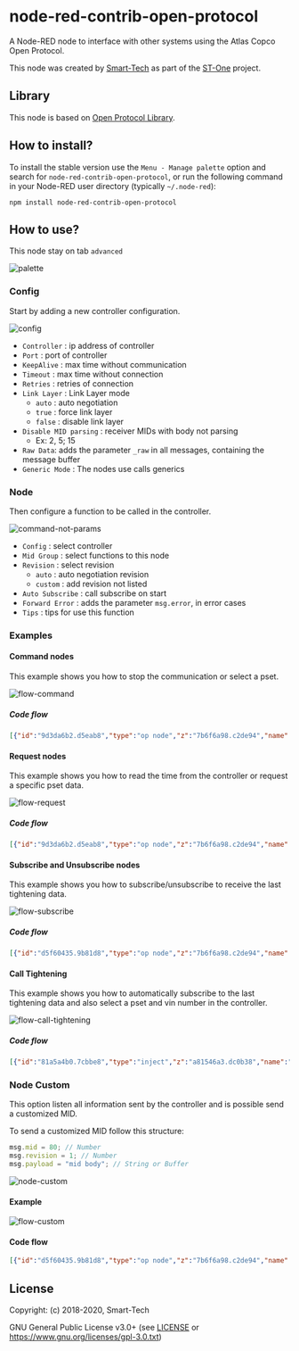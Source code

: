 # node-red-contrib-open-protocol

A Node-RED node to interface with other systems using the Atlas Copco Open Protocol.
 
This node was created by [Smart-Tech](https://netsmarttech.com) as part of the [ST-One](https://netsmarttech.com/page/st-one) project.

## Library

This node is based on [Open Protocol Library](https://github.com/netsmarttech/node-open-protocol).

## How to install?

To install the stable version use the `Menu - Manage palette` option and search for `node-red-contrib-open-protocol`, or run the following command in your Node-RED user directory (typically `~/.node-red`):

    npm install node-red-contrib-open-protocol

## How to use?

This node stay on tab `advanced`

![palette](docs/palette.png)

### Config

Start by adding a new controller configuration.

![config](docs/config.png)

- `Controller` : ip address of controller  
- `Port` : port of controller
- `KeepAlive` : max time without communication
- `Timeout` : max time without connection
- `Retries` : retries of connection
- `Link Layer` : Link Layer mode
    - `auto` : auto negotiation
    - `true` : force link layer
    - `false` : disable link layer
- `Disable MID parsing` : receiver MIDs with body not parsing
    - Ex: 2, 5; 15
- `Raw Data`: adds the parameter `_raw` in all messages, containing the message buffer
- `Generic Mode` : The nodes use calls generics

### Node

Then configure a function to be called in the controller.

![command-not-params](docs/node-subscribe.png)

- `Config` : select controller
- `Mid Group` : select functions to this node
- `Revision` : select revision
    - `auto` : auto negotiation revision
    - `custom` : add revision not listed
- `Auto Subscribe` : call subscribe on start
- `Forward Error` : adds the parameter `msg.error`, in error cases
- `Tips` : tips for use this function

### Examples

#### Command nodes

This example shows you how to stop the communication or select a pset.

![flow-command](docs/flow-command.png)

##### Code flow

```json
[{"id":"9d3da6b2.d5eab8","type":"op node","z":"7b6f6a98.c2de94","name":"","config":"5ed3e639.0e2408","midGroup":"3","customMid":"","revision":"1","customRevision":"","autoSubscribe":true,"forwardErrors":false,"x":620,"y":120,"wires":[["e5453c4f.b4c4f"]]},{"id":"d5f60435.9b81d8","type":"op node","z":"7b6f6a98.c2de94","name":"","config":"5ed3e639.0e2408","midGroup":"18","customMid":"","revision":"1","customRevision":"","autoSubscribe":true,"forwardErrors":false,"x":590,"y":200,"wires":[["c70150f8.9321a"]]},{"id":"e5453c4f.b4c4f","type":"debug","z":"7b6f6a98.c2de94","name":"Feedback","active":true,"tosidebar":true,"console":false,"tostatus":false,"complete":"true","x":860,"y":120,"wires":[]},{"id":"c70150f8.9321a","type":"debug","z":"7b6f6a98.c2de94","name":"Feedback","active":true,"tosidebar":true,"console":false,"tostatus":false,"complete":"true","x":860,"y":200,"wires":[]},{"id":"928a3d41.4b6b4","type":"inject","z":"7b6f6a98.c2de94","name":"","topic":"","payload":"","payloadType":"str","repeat":"","crontab":"","once":false,"onceDelay":0.1,"x":170,"y":120,"wires":[["9d3da6b2.d5eab8"]]},{"id":"328519f.9dd84e6","type":"inject","z":"7b6f6a98.c2de94","name":"","topic":"","payload":"","payloadType":"str","repeat":"","crontab":"","once":false,"onceDelay":0.1,"x":170,"y":200,"wires":[["46be0529.ea666c"]]},{"id":"46be0529.ea666c","type":"change","z":"7b6f6a98.c2de94","name":"parameterSetID = 1","rules":[{"t":"set","p":"payload","pt":"msg","to":"{}","tot":"json"},{"t":"set","p":"payload.parameterSetID","pt":"msg","to":"1","tot":"num"}],"action":"","property":"","from":"","to":"","reg":false,"x":350,"y":200,"wires":[["d5f60435.9b81d8"]]},{"id":"5ed3e639.0e2408","type":"op config","z":"","name":"Controller One","controllerIP":"127.0.0.1","controllerPort":"4545","keepAlive":"10000","timeout":"3000","retries":"3","disablemidparsing":"","rawData":false,"generic":false,"linkLayer":"auto"}]
```

#### Request nodes

This example shows you how to read the time from the controller or request a specific pset data.

![flow-request](docs/flow-request.png)

##### Code flow

```json
[{"id":"9d3da6b2.d5eab8","type":"op node","z":"7b6f6a98.c2de94","name":"","config":"5ed3e639.0e2408","midGroup":"81","customMid":"","revision":"1","customRevision":"","autoSubscribe":true,"forwardErrors":false,"x":630,"y":120,"wires":[["e5453c4f.b4c4f"]]},{"id":"d5f60435.9b81d8","type":"op node","z":"7b6f6a98.c2de94","name":"","config":"5ed3e639.0e2408","midGroup":"13","customMid":"","revision":"1","customRevision":"","autoSubscribe":true,"forwardErrors":false,"x":650,"y":200,"wires":[["c70150f8.9321a"]]},{"id":"e5453c4f.b4c4f","type":"debug","z":"7b6f6a98.c2de94","name":"Feedback","active":true,"tosidebar":true,"console":false,"tostatus":false,"complete":"true","x":860,"y":120,"wires":[]},{"id":"c70150f8.9321a","type":"debug","z":"7b6f6a98.c2de94","name":"Feedback","active":true,"tosidebar":true,"console":false,"tostatus":false,"complete":"true","x":860,"y":200,"wires":[]},{"id":"928a3d41.4b6b4","type":"inject","z":"7b6f6a98.c2de94","name":"","topic":"","payload":"","payloadType":"str","repeat":"","crontab":"","once":false,"onceDelay":0.1,"x":230,"y":120,"wires":[["9d3da6b2.d5eab8"]]},{"id":"328519f.9dd84e6","type":"inject","z":"7b6f6a98.c2de94","name":"","topic":"","payload":"","payloadType":"str","repeat":"","crontab":"","once":false,"onceDelay":0.1,"x":230,"y":200,"wires":[["46be0529.ea666c"]]},{"id":"46be0529.ea666c","type":"change","z":"7b6f6a98.c2de94","name":"msg.payload = 001","rules":[{"t":"set","p":"payload","pt":"msg","to":"001","tot":"str"}],"action":"","property":"","from":"","to":"","reg":false,"x":410,"y":200,"wires":[["d5f60435.9b81d8"]]},{"id":"5ed3e639.0e2408","type":"op config","z":"","name":"Controller One","controllerIP":"127.0.0.1","controllerPort":"4545","keepAlive":"10000","timeout":"3000","retries":"3","disablemidparsing":"","rawData":false,"generic":false,"linkLayer":"auto"}]
```

#### Subscribe and Unsubscribe nodes

This example shows you how to subscribe/unsubscribe to receive the last tightening data.

![flow-subscribe](docs/flow-subscribe.png)

##### Code flow

```json
[{"id":"d5f60435.9b81d8","type":"op node","z":"7b6f6a98.c2de94","name":"","config":"5ed3e639.0e2408","midGroup":"61","customMid":"","revision":"1","customRevision":"","autoSubscribe":true,"forwardErrors":false,"x":670,"y":240,"wires":[["c70150f8.9321a"],["276df28e.7ae56e"]]},{"id":"c70150f8.9321a","type":"debug","z":"7b6f6a98.c2de94","name":"Feedback","active":true,"tosidebar":true,"console":false,"tostatus":false,"complete":"true","x":920,"y":220,"wires":[]},{"id":"328519f.9dd84e6","type":"inject","z":"7b6f6a98.c2de94","name":"","topic":"","payload":"","payloadType":"str","repeat":"","crontab":"","once":false,"onceDelay":0.1,"x":250,"y":200,"wires":[["46be0529.ea666c"]]},{"id":"46be0529.ea666c","type":"change","z":"7b6f6a98.c2de94","name":"Subscribe","rules":[{"t":"set","p":"subscribe","pt":"msg","to":"true","tot":"bool"}],"action":"","property":"","from":"","to":"","reg":false,"x":420,"y":200,"wires":[["d5f60435.9b81d8"]]},{"id":"276df28e.7ae56e","type":"debug","z":"7b6f6a98.c2de94","name":"Data","active":true,"tosidebar":true,"console":false,"tostatus":false,"complete":"true","x":910,"y":260,"wires":[]},{"id":"bd75d590.9bab18","type":"change","z":"7b6f6a98.c2de94","name":"Unsubscribe","rules":[{"t":"set","p":"subscribe","pt":"msg","to":"false","tot":"bool"}],"action":"","property":"","from":"","to":"","reg":false,"x":410,"y":280,"wires":[["d5f60435.9b81d8"]]},{"id":"66c9b977.3aa4e8","type":"inject","z":"7b6f6a98.c2de94","name":"","topic":"","payload":"","payloadType":"str","repeat":"","crontab":"","once":false,"onceDelay":0.1,"x":250,"y":280,"wires":[["bd75d590.9bab18"]]},{"id":"5ed3e639.0e2408","type":"op config","z":"","name":"Controller One","controllerIP":"127.0.0.1","controllerPort":"4545","keepAlive":"10000","timeout":"3000","retries":"3","disablemidparsing":"","rawData":false,"generic":false,"linkLayer":"auto"}]
```

#### Call Tightening

This example shows you how to automatically subscribe to the last tightening data and also select a pset and vin number in the controller. 

![flow-call-tightening](docs/flow-call-tightening.png)

##### Code flow

```json
[{"id":"81a5a4b0.7cbbe8","type":"inject","z":"a81546a3.dc0b38","name":"","topic":"","payload":"","payloadType":"str","repeat":"","crontab":"","once":false,"onceDelay":0.1,"x":150,"y":280,"wires":[["39320997.956306"]]},{"id":"39320997.956306","type":"op node","z":"a81546a3.dc0b38","name":"","config":"19263555.44deab","midGroup":"127","customMid":"","revision":"Auto","customRevision":"","autoSubscribe":true,"forwardErrors":false,"x":350,"y":280,"wires":[["7c8718d9.d4ec08"]]},{"id":"923d67c5.318b88","type":"op node","z":"a81546a3.dc0b38","name":"","config":"19263555.44deab","midGroup":"18","customMid":"","revision":"1","customRevision":"","autoSubscribe":true,"forwardErrors":false,"x":770,"y":280,"wires":[["c3e9827.5a5bd8"]]},{"id":"a1e0259a.3c1718","type":"op node","z":"a81546a3.dc0b38","name":"","config":"19263555.44deab","midGroup":"50","customMid":"","revision":"1","customRevision":"","autoSubscribe":true,"forwardErrors":false,"x":360,"y":360,"wires":[["4656e43c.57b15c"]]},{"id":"4656e43c.57b15c","type":"op node","z":"a81546a3.dc0b38","name":"","config":"19263555.44deab","midGroup":"42","customMid":"","revision":"1","customRevision":"","autoSubscribe":true,"forwardErrors":false,"x":640,"y":360,"wires":[["577327b3.02f2b8"]]},{"id":"577327b3.02f2b8","type":"op node","z":"a81546a3.dc0b38","name":"","config":"19263555.44deab","midGroup":"43","customMid":"","revision":"Auto","customRevision":"","autoSubscribe":true,"forwardErrors":false,"x":920,"y":360,"wires":[["cc646f7.c3c019"]]},{"id":"7c8718d9.d4ec08","type":"change","z":"a81546a3.dc0b38","name":"set pset 1","rules":[{"t":"set","p":"payload","pt":"msg","to":"{}","tot":"json"},{"t":"set","p":"payload.parameterSetID","pt":"msg","to":"1","tot":"num"}],"action":"","property":"","from":"","to":"","reg":false,"x":560,"y":280,"wires":[["923d67c5.318b88"]]},{"id":"c3e9827.5a5bd8","type":"change","z":"a81546a3.dc0b38","name":"set vin","rules":[{"t":"set","p":"payload","pt":"msg","to":"{}","tot":"json"},{"t":"set","p":"payload.numberVIN","pt":"msg","to":"ASDEDCUHBG34563EDFRCVGFR6","tot":"str"}],"action":"","property":"","from":"","to":"","reg":false,"x":970,"y":280,"wires":[["a1e0259a.3c1718"]]},{"id":"cc646f7.c3c019","type":"debug","z":"a81546a3.dc0b38","name":"Call Tightening","active":true,"tosidebar":true,"console":false,"tostatus":false,"complete":"true","x":1160,"y":360,"wires":[]},{"id":"71f9e354.6c495c","type":"op node","z":"a81546a3.dc0b38","name":"","config":"19263555.44deab","midGroup":"61","customMid":"","revision":"Auto","customRevision":"","autoSubscribe":true,"forwardErrors":true,"x":210,"y":160,"wires":[["e510f0b0.b0e43"],["95576443.d45b38"]]},{"id":"e510f0b0.b0e43","type":"debug","z":"a81546a3.dc0b38","name":"52 - Feedback - SB lastTightening","active":true,"tosidebar":true,"console":false,"tostatus":false,"complete":"true","x":560,"y":140,"wires":[]},{"id":"95576443.d45b38","type":"debug","z":"a81546a3.dc0b38","name":"52 - Data - SB lastTightening","active":true,"tosidebar":true,"console":false,"tostatus":false,"complete":"true","x":540,"y":180,"wires":[]},{"id":"72f6929a.4b969c","type":"comment","z":"a81546a3.dc0b38","name":"Subscribe lastTightening","info":"","x":190,"y":120,"wires":[]},{"id":"f02ddef6.58705","type":"comment","z":"a81546a3.dc0b38","name":"Call Tightening","info":"","x":160,"y":240,"wires":[]},{"id":"19263555.44deab","type":"op config","z":"","name":"Controller One","controllerIP":"127.0.0.1","controllerPort":"4545","keepAlive":"10000","timeout":"3000","retries":"3","disablemidparsing":"","rawData":false,"generic":false,"linkLayer":"auto"}]
```

### Node Custom

This option listen all information sent by the controller and is possible send a customized MID.

To send a customized MID follow this structure:

```javascript
msg.mid = 80; // Number
msg.revision = 1; // Number
msg.payload = "mid body"; // String or Buffer
```

![node-custom](docs/node-custom.png)

#### Example

![flow-custom](docs/flow-custom.png)

#### Code flow

```json
[{"id":"d5f60435.9b81d8","type":"op node","z":"7b6f6a98.c2de94","name":"","config":"5ed3e639.0e2408","midGroup":"Custom","customMid":"","revision":"1","customRevision":"","autoSubscribe":false,"forwardErrors":false,"x":690,"y":200,"wires":[["c70150f8.9321a"],["276df28e.7ae56e"]]},{"id":"c70150f8.9321a","type":"debug","z":"7b6f6a98.c2de94","name":"Feedback","active":true,"tosidebar":true,"console":false,"tostatus":false,"complete":"true","x":940,"y":180,"wires":[]},{"id":"276df28e.7ae56e","type":"debug","z":"7b6f6a98.c2de94","name":"Data","active":true,"tosidebar":true,"console":false,"tostatus":false,"complete":"true","x":930,"y":220,"wires":[]},{"id":"bd75d590.9bab18","type":"change","z":"7b6f6a98.c2de94","name":"Send MID 0080","rules":[{"t":"set","p":"payload","pt":"msg","to":"","tot":"str"},{"t":"set","p":"mid","pt":"msg","to":"80","tot":"num"},{"t":"set","p":"revision","pt":"msg","to":"1","tot":"num"}],"action":"","property":"","from":"","to":"","reg":false,"x":460,"y":200,"wires":[["d5f60435.9b81d8"]]},{"id":"66c9b977.3aa4e8","type":"inject","z":"7b6f6a98.c2de94","name":"","topic":"","payload":"","payloadType":"str","repeat":"","crontab":"","once":false,"onceDelay":0.1,"x":290,"y":200,"wires":[["bd75d590.9bab18"]]},{"id":"373205bb.223efa","type":"op node","z":"7b6f6a98.c2de94","name":"","config":"5ed3e639.0e2408","midGroup":"Custom","customMid":"","revision":"1","customRevision":"","autoSubscribe":false,"forwardErrors":false,"x":690,"y":320,"wires":[[],["37263aae.f0dd26"]]},{"id":"37263aae.f0dd26","type":"debug","z":"7b6f6a98.c2de94","name":"Data","active":true,"tosidebar":true,"console":false,"tostatus":false,"complete":"true","x":930,"y":320,"wires":[]},{"id":"be8a31b9.37681","type":"comment","z":"7b6f6a98.c2de94","name":"Only listening messages of controller","info":"","x":720,"y":280,"wires":[]},{"id":"5ed3e639.0e2408","type":"op config","z":"","name":"Controller One","controllerIP":"127.0.0.1","controllerPort":"4545","keepAlive":"10000","timeout":"3000","retries":"3","disablemidparsing":"","rawData":false,"generic":false,"linkLayer":"auto"}]
```


## License
Copyright: (c) 2018-2020, Smart-Tech

GNU General Public License v3.0+ (see [LICENSE](LICENSE) or https://www.gnu.org/licenses/gpl-3.0.txt)